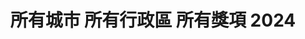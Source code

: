 ---
title: "所有城市 所有行政區 所有獎項 2024"
keywords:
  - 美食競賽
  - 台灣美食
  - 美食精選
datePublished: "2025-06-30"
dateModified: "2025-07-01"
city: "所有城市"
district: "所有行政區"
award: "所有獎項"
year: "2024"
page: 43
count: 406

restaurants:
  - name: "益香轟炸魷魚"
    address: "台中市北區一中街43號"
    phone: ""
    geo: "24.148967855271774, 120.68493632362058"
    google_map: "https://maps.app.goo.gl/Uu6vQAToKHgMJorYA"
    footinder: "https://footinder.com.tw/%E5%8F%B0%E4%B8%AD%E5%B8%82%E5%8C%97%E5%8D%80/362083/"
    official: ""
    award:
    - name: "夜市王"
      year: "2024"
  - name: "食の初-炸蛋雞魯飯職人專門店"
    address: "台中市北區三民路三段126巷3號1F"
    phone: ""
    geo: "24.15019702388631, 120.68481586986209"
    google_map: "https://maps.app.goo.gl/nyHkGoFcPoxnHrGCA"
    footinder: "https://footinder.com.tw/%E5%8F%B0%E4%B8%AD%E5%B8%82%E5%8C%97%E5%8D%80/362079/"
    official: "https://www.facebook.com/profile.php?id=61552642976611"
    award:
    - name: "夜市王"
      year: "2024"
  - name: "盧の堡半月燒餡餅"
    address: "台中市北區育才南街31號"
    phone: "0915722388"
    geo: "24.14807353852073, 120.68537514286655"
    google_map: "https://maps.app.goo.gl/Dfp73uzswcCyxUMA9"
    footinder: "https://footinder.com.tw/%E5%8F%B0%E4%B8%AD%E5%B8%82%E5%8C%97%E5%8D%80/362087/"
    official: ""
    award:
    - name: "夜市王"
      year: "2024"
  - name: "桐生日式可麗餅"
    address: "台中市北區一中街179巷1號"
    phone: "0422252665"
    geo: "24.151964710260586, 120.68604025849613"
    google_map: "https://maps.app.goo.gl/z1LyQ2dEUJ4BTfWt9"
    footinder: "https://footinder.com.tw/%E5%8F%B0%E4%B8%AD%E5%B8%82%E5%8C%97%E5%8D%80/137870/"
    official: "https://www.kiryucrepe.com/"
    award:
    - name: "夜市王"
      year: "2024"
  - name: "德聖炭烤醬燒雞排（大東夜市）"
    address: "台南市東區林森路一段701號"
    phone: "0927206816"
    geo: "22.982780458518466, 120.21925601461872"
    google_map: "https://maps.app.goo.gl/yxsZqTybYYnbrH438"
    footinder: "https://footinder.com.tw/%e5%8f%b0%e5%8d%97%e5%b8%82%e6%9d%b1%e5%8d%80/362037/"
    official: "https://www.facebook.com/p/%E5%BE%B7%E8%81%96%E9%86%AC%E7%87%92%E9%9B%9E%E6%8E%92-100069026515008/"
    award:
    - name: "夜市王"
      year: "2024"
  - name: "四草蚵仔煎海產粥"
    address: "台南市東區林森路一段316號"
    phone: "0915809885"
    geo: "22.98290440365182, 120.21947612764448"
    google_map: "https://maps.app.goo.gl/wH61jw2Y4JkMKwXn6"
    footinder: "https://footinder.com.tw/%E5%8F%B0%E5%8D%97%E5%B8%82%E6%9D%B1%E5%8D%80/114425/"
    official: "https://www.facebook.com/p/%E5%9B%9B%E8%8D%89%E8%9A%B5%E4%BB%94%E7%85%8E%E6%A0%AA%E5%BC%8F%E6%9C%83%E7%A4%BE-100054660180752/"
    award:
    - name: "夜市王"
      year: "2024"
  - name: "蔡家豬血湯臭豆腐"
    address: "台南市東區林森路一段276號"
    phone: ""
    geo: "22.982902533852066, 120.21947090638328"
    google_map: "https://maps.app.goo.gl/bYtWBt9Pxns7qPVU8"
    footinder: "https://footinder.com.tw/%E5%8F%B0%E5%8D%97%E5%B8%82%E6%9D%B1%E5%8D%80/362063/"
    official: ""
    award:
    - name: "夜市王"
      year: "2024"
  - name: "碳烤雄大香雞排"
    address: "台南市北區海安路三段533號"
    phone: "0938553870"
    geo: "23.010591297064956, 120.19969766137017"
    google_map: "https://maps.app.goo.gl/zvuLMnp7WK7TAmG77"
    footinder: ""
    official: "https://www.facebook.com/profile.php?id=61569993432541"
    award:
    - name: "夜市王"
      year: "2024"
  - name: "阿三哥蚵仔煎"
    address: "台南市北區海安路三段533號"
    phone: ""
    geo: "23.01048868287764, 120.19970718673113"
    google_map: "https://maps.app.goo.gl/4GXs8fSc3Vyh5GdF7"
    footinder: ""
    official: "https://www.facebook.com/p/%E9%98%BF%E4%B8%89%E5%93%A5%E8%9A%B5%E4%BB%94%E7%85%8E%E8%98%BF%E8%94%94%E7%B3%95-100054472284689/"
    award:
    - name: "夜市王"
      year: "2024"
---